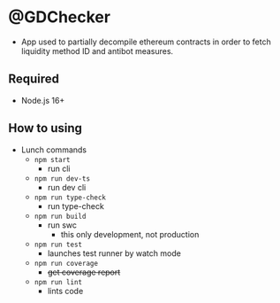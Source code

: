 # @GDChecker

- App used to partially decompile ethereum contracts in order to fetch liquidity method ID and antibot measures.

## Required

- Node.js 16+

## How to using

- Lunch commands
  - `npm start`
    - run cli
  - `npm run dev-ts`
    - run dev cli
  - `npm run type-check`
    - run type-check
  - `npm run build`
    - run swc
      - this only development, not production
  - `npm run test`
    - launches test runner by watch mode
  - `npm run coverage`
    - ~~get coverage report~~
  - `npm run lint`
    - lints code
